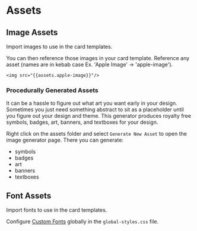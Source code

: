 # Assets

## Image Assets
Import images to use in the card templates.

You can then reference those images in your card template.
Reference any asset (names are in kebab case 
Ex. 'Apple Image' -> 'apple-image').
```
<img src="{{assets.apple-image}}"/>
```

### Procedurally Generated Assets
It can be a hassle to figure out what art you want early in your design. Sometimes you just need something abstract to sit as a placeholder until you figure out your design and theme. This generator produces royalty free symbols, badges, art, banners, and textboxes for your design.

Right click on the assets folder and select `Generate New Asset` to open the
image generator page. There you can generate:
* symbols
* badges
* art
* banners
* textboxes


## Font Assets
Import fonts to use in the card templates.

Configure [Custom Fonts](./design/custom-fonts) globally in the `global-styles.css` file.

